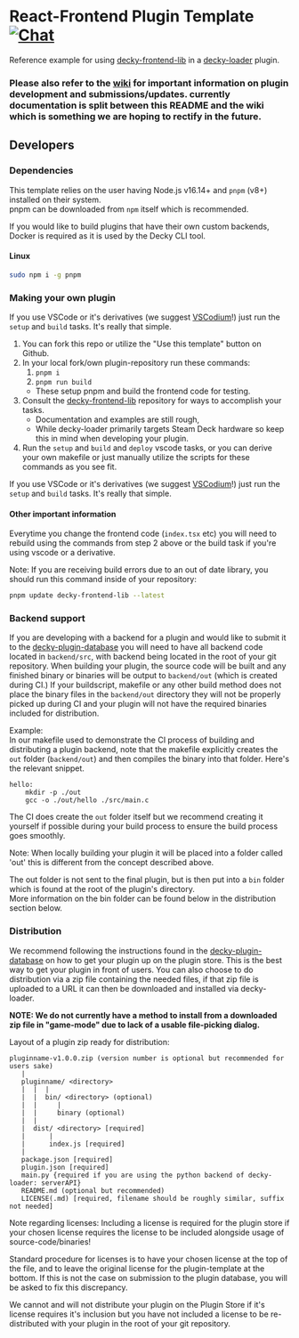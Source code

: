 # React-Frontend Plugin Template [![Chat](https://img.shields.io/badge/chat-on%20discord-7289da.svg)](https://deckbrew.xyz/discord)

Reference example for using [decky-frontend-lib](https://github.com/SteamDeckHomebrew/decky-frontend-lib) in a [decky-loader](https://github.com/SteamDeckHomebrew/decky-loader) plugin.

### **Please also refer to the [wiki](https://wiki.deckbrew.xyz/en/user-guide/home#plugin-development) for important information on plugin development and submissions/updates. currently documentation is split between this README and the wiki which is something we are hoping to rectify in the future.**  

## Developers

### Dependencies

This template relies on the user having Node.js v16.14+ and `pnpm` (v8+) installed on their system.  
pnpm can be downloaded from `npm` itself which is recommended. 

If you would like to build plugins that have their own custom backends, Docker is required as it is used by the Decky CLI tool.

#### Linux

```bash
sudo npm i -g pnpm
```

### Making your own plugin

If you use VSCode or it's derivatives (we suggest [VSCodium](https://vscodium.com/)!) just run the `setup` and `build` tasks. It's really that simple.

1. You can fork this repo or utilize the "Use this template" button on Github.
2. In your local fork/own plugin-repository run these commands:
   1. ``pnpm i``
   2. ``pnpm run build``
   - These setup pnpm and build the frontend code for testing.
3. Consult the [decky-frontend-lib](https://github.com/SteamDeckHomebrew/decky-frontend-lib) repository for ways to accomplish your tasks.
   - Documentation and examples are still rough, 
   - While decky-loader primarily targets Steam Deck hardware so keep this in mind when developing your plugin.
4. Run the `setup` and `build` and `deploy` vscode tasks, or you can derive your own makefile or just manually utilize the scripts for these commands as you see fit.

If you use VSCode or it's derivatives (we suggest [VSCodium](https://vscodium.com/)!) just run the `setup` and `build` tasks. It's really that simple.

#### Other important information

Everytime you change the frontend code (`index.tsx` etc) you will need to rebuild using the commands from step 2 above or the build task if you're using vscode or a derivative.

Note: If you are receiving build errors due to an out of date library, you should run this command inside of your repository:

```bash
pnpm update decky-frontend-lib --latest
```

### Backend support

If you are developing with a backend for a plugin and would like to submit it to the [decky-plugin-database](https://github.com/SteamDeckHomebrew/decky-plugin-database) you will need to have all backend code located in ``backend/src``, with backend being located in the root of your git repository.
When building your plugin, the source code will be built and any finished binary or binaries will be output to ``backend/out`` (which is created during CI.)
If your buildscript, makefile or any other build method does not place the binary files in the ``backend/out`` directory they will not be properly picked up during CI and your plugin will not have the required binaries included for distribution.

Example:  
In our makefile used to demonstrate the CI process of building and distributing a plugin backend, note that the makefile explicitly creates the `out` folder (``backend/out``) and then compiles the binary into that folder. Here's the relevant snippet.

```make
hello:
	mkdir -p ./out
	gcc -o ./out/hello ./src/main.c
```

The CI does create the `out` folder itself but we recommend creating it yourself if possible during your build process to ensure the build process goes smoothly.

Note: When locally building your plugin it will be placed into a folder called 'out' this is different from the concept described above.

The out folder is not sent to the final plugin, but is then put into a ``bin`` folder which is found at the root of the plugin's directory.  
More information on the bin folder can be found below in the distribution section below.

### Distribution

We recommend following the instructions found in the [decky-plugin-database](https://github.com/SteamDeckHomebrew/decky-plugin-database) on how to get your plugin up on the plugin store. This is the best way to get your plugin in front of users.
You can also choose to do distribution via a zip file containing the needed files, if that zip file is uploaded to a URL it can then be downloaded and installed via decky-loader.

**NOTE: We do not currently have a method to install from a downloaded zip file in "game-mode" due to lack of a usable file-picking dialog.**

Layout of a plugin zip ready for distribution:
```
pluginname-v1.0.0.zip (version number is optional but recommended for users sake)
   |
   pluginname/ <directory>
   |  |  |
   |  |  bin/ <directory> (optional)
   |  |     |
   |  |     binary (optional)
   |  |
   |  dist/ <directory> [required]
   |      |
   |      index.js [required]
   | 
   package.json [required]
   plugin.json [required]
   main.py {required if you are using the python backend of decky-loader: serverAPI}
   README.md (optional but recommended)
   LICENSE(.md) [required, filename should be roughly similar, suffix not needed]
```

Note regarding licenses: Including a license is required for the plugin store if your chosen license requires the license to be included alongside usage of source-code/binaries!

Standard procedure for licenses is to have your chosen license at the top of the file, and to leave the original license for the plugin-template at the bottom. If this is not the case on submission to the plugin database, you will be asked to fix this discrepancy.

We cannot and will not distribute your plugin on the Plugin Store if it's license requires it's inclusion but you have not included a license to be re-distributed with your plugin in the root of your git repository.
